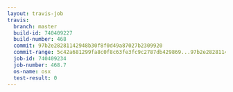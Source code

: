 ```yaml
---
layout: travis-job
travis:
  branch: master
  build-id: 740409227
  build-number: 468
  commit: 97b2e28281142948b30f8f0d49a87027b2309920
  commit-range: 5c42a681299fa8c0f8c63fe3fc9c2787db429869...97b2e28281142948b30f8f0d49a87027b2309920
  job-id: 740409234
  job-number: 468.7
  os-name: osx
  test-result: 0
---
```

